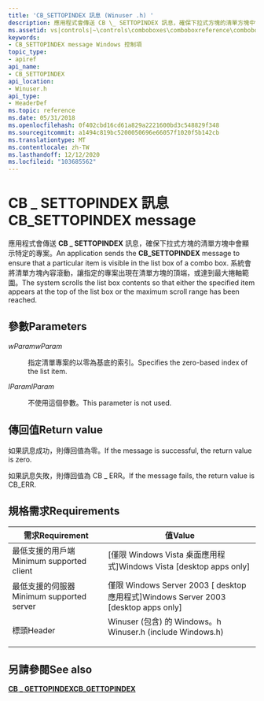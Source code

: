 ```yaml
---
title: 'CB_SETTOPINDEX 訊息 (Winuser .h) '
description: 應用程式會傳送 CB \_ SETTOPINDEX 訊息，確保下拉式方塊的清單方塊中會顯示特定的專案。
ms.assetid: vs|controls|~\controls\comboboxes\comboboxreference\comboboxmessages\cb_settopindex.htm
keywords:
- CB_SETTOPINDEX message Windows 控制項
topic_type:
- apiref
api_name:
- CB_SETTOPINDEX
api_location:
- Winuser.h
api_type:
- HeaderDef
ms.topic: reference
ms.date: 05/31/2018
ms.openlocfilehash: 0f402cbd16cd61a829a2221600bd3c548829f348
ms.sourcegitcommit: a1494c819bc5200050696e66057f1020f5b142cb
ms.translationtype: MT
ms.contentlocale: zh-TW
ms.lasthandoff: 12/12/2020
ms.locfileid: "103685562"
---
```

# <a name="cb_settopindex-message"></a><span data-ttu-id="3a211-104">CB \_ SETTOPINDEX 訊息</span><span class="sxs-lookup"><span data-stu-id="3a211-104">CB\_SETTOPINDEX message</span></span>

<span data-ttu-id="3a211-105">應用程式會傳送 **CB \_ SETTOPINDEX** 訊息，確保下拉式方塊的清單方塊中會顯示特定的專案。</span><span class="sxs-lookup"><span data-stu-id="3a211-105">An application sends the **CB\_SETTOPINDEX** message to ensure that a particular item is visible in the list box of a combo box.</span></span> <span data-ttu-id="3a211-106">系統會將清單方塊內容滾動，讓指定的專案出現在清單方塊的頂端，或達到最大捲軸範圍。</span><span class="sxs-lookup"><span data-stu-id="3a211-106">The system scrolls the list box contents so that either the specified item appears at the top of the list box or the maximum scroll range has been reached.</span></span>

## <a name="parameters"></a><span data-ttu-id="3a211-107">參數</span><span class="sxs-lookup"><span data-stu-id="3a211-107">Parameters</span></span>

<dl> <dt>

<span data-ttu-id="3a211-108">*wParam*</span><span class="sxs-lookup"><span data-stu-id="3a211-108">*wParam*</span></span> 
</dt> <dd>

<span data-ttu-id="3a211-109">指定清單專案的以零為基底的索引。</span><span class="sxs-lookup"><span data-stu-id="3a211-109">Specifies the zero-based index of the list item.</span></span>

</dd> <dt>

<span data-ttu-id="3a211-110">*lParam*</span><span class="sxs-lookup"><span data-stu-id="3a211-110">*lParam*</span></span> 
</dt> <dd>

<span data-ttu-id="3a211-111">不使用這個參數。</span><span class="sxs-lookup"><span data-stu-id="3a211-111">This parameter is not used.</span></span>

</dd> </dl>

## <a name="return-value"></a><span data-ttu-id="3a211-112">傳回值</span><span class="sxs-lookup"><span data-stu-id="3a211-112">Return value</span></span>

<span data-ttu-id="3a211-113">如果訊息成功，則傳回值為零。</span><span class="sxs-lookup"><span data-stu-id="3a211-113">If the message is successful, the return value is zero.</span></span>

<span data-ttu-id="3a211-114">如果訊息失敗，則傳回值為 CB \_ ERR。</span><span class="sxs-lookup"><span data-stu-id="3a211-114">If the message fails, the return value is CB\_ERR.</span></span>

## <a name="requirements"></a><span data-ttu-id="3a211-115">規格需求</span><span class="sxs-lookup"><span data-stu-id="3a211-115">Requirements</span></span>



| <span data-ttu-id="3a211-116">需求</span><span class="sxs-lookup"><span data-stu-id="3a211-116">Requirement</span></span> | <span data-ttu-id="3a211-117">值</span><span class="sxs-lookup"><span data-stu-id="3a211-117">Value</span></span> |
|-------------------------------------|----------------------------------------------------------------------------------------------------------|
| <span data-ttu-id="3a211-118">最低支援的用戶端</span><span class="sxs-lookup"><span data-stu-id="3a211-118">Minimum supported client</span></span><br/> | <span data-ttu-id="3a211-119">\[僅限 Windows Vista 桌面應用程式\]</span><span class="sxs-lookup"><span data-stu-id="3a211-119">Windows Vista \[desktop apps only\]</span></span><br/>                                                           |
| <span data-ttu-id="3a211-120">最低支援的伺服器</span><span class="sxs-lookup"><span data-stu-id="3a211-120">Minimum supported server</span></span><br/> | <span data-ttu-id="3a211-121">僅限 Windows Server 2003 \[ desktop 應用程式\]</span><span class="sxs-lookup"><span data-stu-id="3a211-121">Windows Server 2003 \[desktop apps only\]</span></span><br/>                                                     |
| <span data-ttu-id="3a211-122">標頭</span><span class="sxs-lookup"><span data-stu-id="3a211-122">Header</span></span><br/>                   | <dl> <span data-ttu-id="3a211-123"><dt>Winuser (包含) 的 Windows。h </dt></span><span class="sxs-lookup"><span data-stu-id="3a211-123"><dt>Winuser.h (include Windows.h)</dt></span></span> </dl> |



## <a name="see-also"></a><span data-ttu-id="3a211-124">另請參閱</span><span class="sxs-lookup"><span data-stu-id="3a211-124">See also</span></span>

<dl> <dt>

[<span data-ttu-id="3a211-125">**CB \_ GETTOPINDEX**</span><span class="sxs-lookup"><span data-stu-id="3a211-125">**CB\_GETTOPINDEX**</span></span>](cb-gettopindex.md)
</dt> </dl>

 

 





